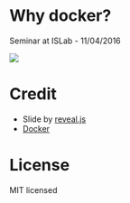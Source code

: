 # Why docker?

Seminar at ISLab - 11/04/2016

[![](https://i.imgur.com/VHXzh8Q.png)](http://duyetdev.github.io/why-docker)

# Credit
* Slide by [reveal.js](https://github.com/hakimel/reveal.js)
* [Docker](http://docker.io/)

# License

MIT licensed
